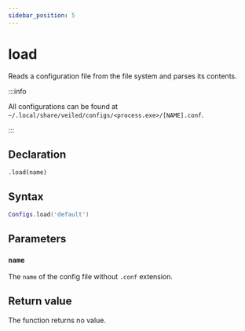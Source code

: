 ```yaml
---
sidebar_position: 5
---
```


# load

Reads a configuration file from the file system and parses its contents.

:::info

All configurations can be found at `~/.local/share/veiled/configs/<process.exe>/[NAME].conf`.

:::

## Declaration

`.load(name)`

## Syntax

```lua
Configs.load('default')
```

## Parameters

### `name`

The `name` of the config file without `.conf` extension.

## Return value

The function returns no value.
